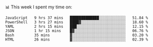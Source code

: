 📊 This week I spent my time on:
<!--START_SECTION:waka-->

```text
JavaScript   9 hrs 37 mins   █████████████░░░░░░░░░░░░   51.84 %
PowerShell   3 hrs 27 mins   ████▓░░░░░░░░░░░░░░░░░░░░   18.60 %
YAML         2 hrs 15 mins   ███░░░░░░░░░░░░░░░░░░░░░░   12.15 %
JSON         1 hr 15 mins    █▓░░░░░░░░░░░░░░░░░░░░░░░   06.76 %
Bash         35 mins         ▓░░░░░░░░░░░░░░░░░░░░░░░░   03.20 %
HTML         26 mins         ▓░░░░░░░░░░░░░░░░░░░░░░░░   02.39 %
```

<!--END_SECTION:waka-->

